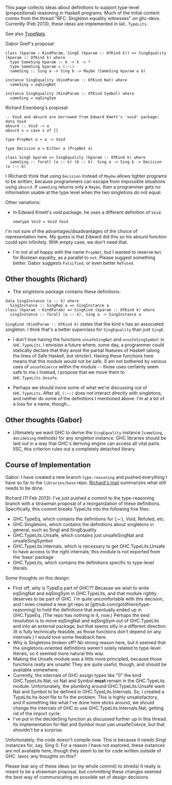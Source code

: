 
This page collects ideas about definitions to support type-level (propositional) reasoning in Haskell programs. Much of the initial content comes from the thread "RFC: Singleton equality witnesses" on ghc-devs. Currently (Feb 2013), these ideas are implemented in `GHC.TypeLits`.


See also [TypeNats](type-nats).


Gabor Greif's proposal:

```wiki
class (kparam ~ KindParam, SingE (kparam :: OfKind k)) => SingEquality (kparam :: OfKind k) where
  type SameSing kparam :: k -> k -> *
  type SameSing kparam = (:~:)
  sameSing :: Sing a -> Sing b -> Maybe (SameSing kparam a b)

instance SingEquality (KindParam :: OfKind Nat) where
  sameSing = eqSingNat

instance SingEquality (KindParam :: OfKind Symbol) where
  sameSing = eqSingSym
```


Richard Eisenberg's proposal:

```wiki
-- Void and absurd are borrowed from Edward Kmett's 'void' package:
data Void
absurd :: Void -> a
absurd x = case x of {}

type PropNot a = a -> Void

type Decision a = Either a (PropNot a)

class SingE kparam => SingEquality (kparam :: OfKind k) where
  sameSing :: forall (a :: k) (b :: k). Sing a -> Sing b -> Decision (a :~: b)
```


I (Richard) think that using `Decision` instead of `Maybe` allows tighter programs to be written, because programmers can escape from impossible situations using `absurd`. If `sameSing` returns only a `Maybe`, then a programmer gets no information usable at the type level when the two singletons do not equal.


Other variations:

- In Edward Kmett's *void* package, he uses a different definition of `Void`:

  ```wiki
  newtype Void = Void Void
  ```


I'm not sure of the advantages/disadvantages of the choice of representation here. My guess is that Edward did this so his absurd function could spin infinitely. With empty case, we don't need that.

- I'm not at all happy with the name `PropNot`, but I wanted to reserve `Not` for Boolean equality, as a parallel to `not`. Please suggest something better. Gabor suggests `Falsified`, or even better `Refuted`.

## Other thoughts (Richard)

- The *singletons* package contains these definitions:

```wiki
data SingInstance (a :: k) where
  SingInstance :: SingRep a => SingInstance a
class (kparam ~ KindParam) => SingKind (kparam :: OfKind k) where
  singInstance :: forall (a :: k). Sing a -> SingInstance a
```

`SingKind (KindParam :: OfKind k)` states that the kind `k` has an associated singleton. I think that's a better superclass for `SingEquality` than just `SingE`.

- I don't love having the functions `unsafeSingNat` and `unsafeSingSymbol` in `GHC.TypeLits`. I envision a future where, some day, a programmer could statically declare that they avoid the partial features of Haskell (along the lines of Safe Haskell, but stricter). Having these functions here means that this module would not be safe. (I am not bothered by various uses of `unsafeCoerce` within the module -- those uses certainly seem safe to me.) Instead, I propose that we move them to `GHC.TypeLits.Unsafe`.

- Perhaps we should move some of what we're discussing out of `GHC.TypeLits`. After all, `(:~:)` does not interact directly with singletons, and neither do some of the definitions I mentioned above. I'm at a bit of a loss for a name, though...

## Other thoughts (Gabor)

- Ultimately we want GHC to derive the `SingEquality` instance (`sameSing`, `decideSing` methods) for any singleton instance. GHC libraries should be laid out in a way that GHC's deriving engine can access all vital parts. IISC, this criterion rules out a completely detached library.

## Course of Implementation


Gabor: I have created a new branch `type-reasoning` and pushed everything I have so far to the `libraries/base` repo. [ Richard's mail](http://www.haskell.org/pipermail/ghc-devs/2013-February/000304.html) summarizes what still needs to be done.


Richard (11 Feb 2013): I've just pushed a commit to the type-reasoning branch with a strawman proposal of a reorganization of these definitions. Specifically, this commit breaks TypeLits into the following five files:

- GHC.TypeEq, which contains the definitions for (:\~:), Void, Refuted, etc.
- GHC.Singletons, which contains the definitions about singletons in general, such as SingI and SingEquality
- GHC.TypeLits.Unsafe, which contains just unsafeSingNat and unsafeSingSymbol
- GHC.TypeLits.Internals, which is necessary to get GHC.TypeLits.Unsafe to have access to the right internals; this module is not exported from the 'base' package
- GHC.TypeLits, which contains the definitions specific to type-level literals.


Some thoughts on this design:

- First off, why is TypeEq part of GHC?? Because we wish to write eqSingNat and eqSingSym in GHC.TypeLits, and that module rightly deserves to be part of GHC. I'm quite uncomfortable with this decision, and I even created a new git repo at \[github.com/goldfirere/type-reasoning\] to hold the definitions that eventually ended up in GHC.TypeEq. (The repo has nothing in it, now.) Perhaps the best resolution is to move eqSingNat and eqSingSym out of GHC.TypeLits and into an external package, but that seems silly in a different direction. (It is fully technically feasible, as those functions don't depend on any internals.) I would love some feedback here.
- Why is Singletons broken off? No strong reason here, but it seemed that the singletons-oriented definitions weren't solely related to type-level literals, so it seemed more natural this way.
- Making the Unsafe module was a little more principled, because those functions really are unsafe! They are quite useful, though, and should be available somewhere.
- Currently, the internals of GHC assign types like "0" the kind GHC.TypeLits.Nat, so Nat and Symbol **must** remain in the GHC.TypeLits module. Unfortunately, the plumbing around GHC.TypeLits.Unsafe want Nat and Symbol to be defined in GHC.TypeLits.Internals. So, I created a TypeLits.hs-boot file to fix the problem. This is highly unsatisfactory, and if something like what I've done here sticks around, we should change the internals of GHC to use GHC.TypeLits.Internals.Nat, getting rid of the import cycle.
- I've put in the decideSing function as discussed further up in this thread. Its implementation for Nat and Symbol must use unsafeCoerce, but that shouldn't be a surprise.


Unfortunately, the code doesn't compile now. This is because it needs SingI instances for, say, Sing 0. For a reason I have not explored, these instances are not available here, though they seem to be for code written outside of GHC. Iavor, any thoughts on this?


Please tear any of these ideas (or my whole commit) to shreds! It really is meant to be a strawman proposal, but committing these changes seemed the best way of communicating on possible set of design decisions.
